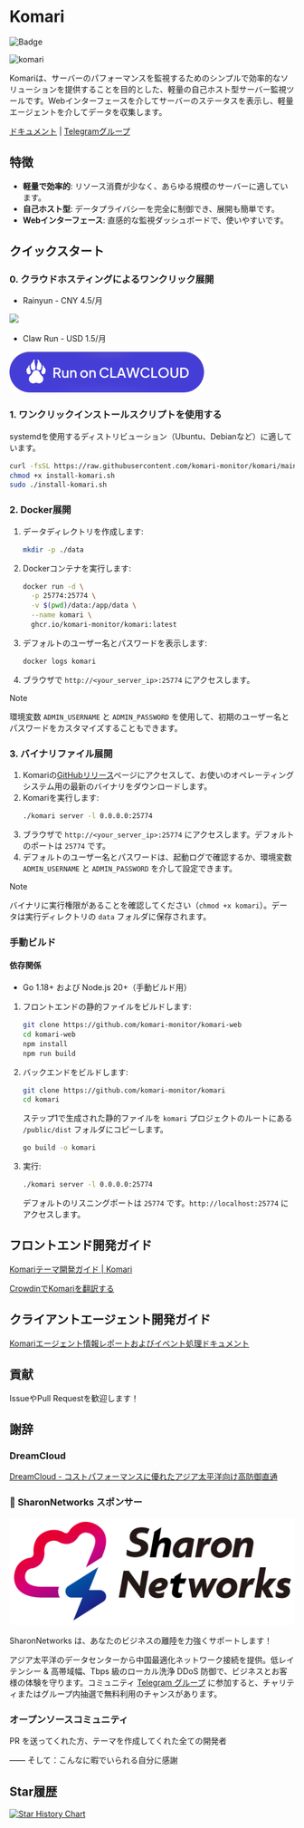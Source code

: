 
# Komari 
![Badge](https://hitscounter.dev/api/hit?url=https%3A%2F%2Fgithub.com%2Fkomari-monitor%2Fkomari&label=&icon=github&color=%23a370f7&message=&style=flat&tz=UTC)

![komari](https://socialify.git.ci/komari-monitor/komari/image?description=1&font=Inter&forks=1&issues=1&language=1&logo=https%3A%2F%2Fraw.githubusercontent.com%2Fkomari-monitor%2Fkomari-web%2Fd54ce1288df41ead08aa19f8700186e68028a889%2Fpublic%2Ffavicon.png&name=1&owner=1&pattern=Plus&pulls=1&stargazers=1&theme=Auto)

Komariは、サーバーのパフォーマンスを監視するためのシンプルで効率的なソリューションを提供することを目的とした、軽量の自己ホスト型サーバー監視ツールです。Webインターフェースを介してサーバーのステータスを表示し、軽量エージェントを介してデータを収集します。

[ドキュメント](https://komari-document.pages.dev/) | [Telegramグループ](https://t.me/komari_monitor)

## 特徴
- **軽量で効率的**: リソース消費が少なく、あらゆる規模のサーバーに適しています。
- **自己ホスト型**: データプライバシーを完全に制御でき、展開も簡単です。
- **Webインターフェース**: 直感的な監視ダッシュボードで、使いやすいです。

## クイックスタート

### 0. クラウドホスティングによるワンクリック展開
- Rainyun - CNY 4.5/月 

[![](https://rainyun-apps.cn-nb1.rains3.com/materials/deploy-on-rainyun-cn.svg)](https://app.rainyun.com/apps/rca/store/6780/NzYxNzAz_) 

- Claw Run - USD 1.5/月

[![](https://raw.githubusercontent.com/ClawCloud/Run-Template/refs/heads/main/Run-on-ClawCloud.svg)](https://template.run.claw.cloud/?openapp=system-fastdeploy%3FtemplateName%3Dkomari)

### 1. ワンクリックインストールスクリプトを使用する
systemdを使用するディストリビューション（Ubuntu、Debianなど）に適しています。
```bash
curl -fsSL https://raw.githubusercontent.com/komari-monitor/komari/main/install-komari.sh -o install-komari.sh
chmod +x install-komari.sh
sudo ./install-komari.sh
```

### 2. Docker展開
1. データディレクトリを作成します:
   ```bash
   mkdir -p ./data
   ```
2. Dockerコンテナを実行します:
   ```bash
   docker run -d \
     -p 25774:25774 \
     -v $(pwd)/data:/app/data \
     --name komari \
     ghcr.io/komari-monitor/komari:latest
   ```
3. デフォルトのユーザー名とパスワードを表示します:
   ```bash
   docker logs komari
   ```
4. ブラウザで `http://<your_server_ip>:25774` にアクセスします。

> [!NOTE]
> 環境変数 `ADMIN_USERNAME` と `ADMIN_PASSWORD` を使用して、初期のユーザー名とパスワードをカスタマイズすることもできます。

### 3. バイナリファイル展開
1. Komariの[GitHubリリース](https://github.com/komari-monitor/komari/releases)ページにアクセスして、お使いのオペレーティングシステム用の最新のバイナリをダウンロードします。
2. Komariを実行します:
   ```bash
   ./komari server -l 0.0.0.0:25774
   ```
3. ブラウザで `http://<your_server_ip>:25774` にアクセスします。デフォルトのポートは `25774` です。
4. デフォルトのユーザー名とパスワードは、起動ログで確認するか、環境変数 `ADMIN_USERNAME` と `ADMIN_PASSWORD` を介して設定できます。

> [!NOTE]
> バイナリに実行権限があることを確認してください（`chmod +x komari`）。データは実行ディレクトリの `data` フォルダに保存されます。


### 手動ビルド

#### 依存関係

- Go 1.18+ および Node.js 20+（手動ビルド用）

1. フロントエンドの静的ファイルをビルドします:
   ```bash
   git clone https://github.com/komari-monitor/komari-web
   cd komari-web
   npm install
   npm run build
   ```
2. バックエンドをビルドします:
   ```bash
   git clone https://github.com/komari-monitor/komari
   cd komari
   ```
   ステップ1で生成された静的ファイルを `komari` プロジェクトのルートにある `/public/dist` フォルダにコピーします。
   ```bash 
   go build -o komari
   ```
4. 実行:
   ```bash
   ./komari server -l 0.0.0.0:25774
   ```
   デフォルトのリスニングポートは `25774` です。`http://localhost:25774` にアクセスします。

## フロントエンド開発ガイド
[Komariテーマ開発ガイド | Komari](https://komari-document.pages.dev/dev/theme.html)

[CrowdinでKomariを翻訳する](https://crowdin.com/project/komari/invite?h=cd051bf172c9a9f7f1360e87ffb521692507706)

## クライアントエージェント開発ガイド
[Komariエージェント情報レポートおよびイベント処理ドキュメント](https://komari-document.pages.dev/dev/agent.html)

## 貢献
IssueやPull Requestを歓迎します！

## 謝辞

### DreamCloud

[DreamCloud - コストパフォーマンスに優れたアジア太平洋向け高防御直通](https://as211392.com/)

### 🚀 SharonNetworks スポンサー

[![Sharon Networks](https://raw.githubusercontent.com/komari-monitor/public/refs/heads/main/images/sharon-networks.webp)](https://sharon.io) 

SharonNetworks は、あなたのビジネスの離陸を力強くサポートします！

アジア太平洋のデータセンターから中国最適化ネットワーク接続を提供。低レイテンシー & 高帯域幅、Tbps 級のローカル洗浄 DDoS 防御で、ビジネスとお客様の体験を守ります。コミュニティ [Telegram グループ](https://t.me/SharonNetwork) に参加すると、チャリティまたはグループ内抽選で無料利用のチャンスがあります。

### オープンソースコミュニティ

PR を送ってくれた方、テーマを作成してくれた全ての開発者

—— そして：こんなに暇でいられる自分に感謝

## Star履歴

[![Star History Chart](https://api.star-history.com/svg?repos=komari-monitor/komari&type=Date)](https://www.star-history.com/#komari-monitor/komari&Date)
